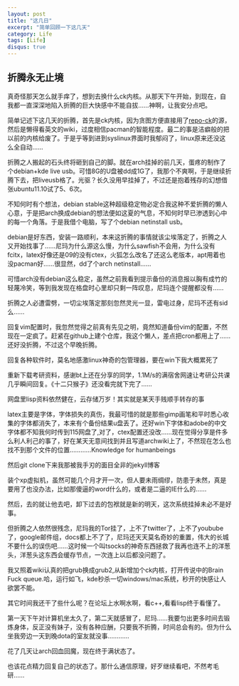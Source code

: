 ```yaml
---
layout: post
title: "这几日"
excerpt: "简单回顾一下这几天"
category: Life
tags: [Life]
disqus: true
---
```



## 折腾永无止境

真奇怪那天怎么就手痒了，想到去换什么ck内核。从那天下午开始，到现在，自我都一直深深地陷入折腾的巨大快感中不能自拔……神啊，让我安分点吧。

简单记述下这几天的折腾，首先是ck内核，因为贪图方便直接用了[repo-ck][1]的源，然后是懒得看英文的wiki，过度相信pacman的智能程度。最二的事是洁癖般的把以前的内核给废了。于是乎等到进到syslinux界面时我郁闷了，linux原来还没这么全自动……

折腾之人搬起的石头终将砸到自己的脚。就在arch挂掉的前几天，蛋疼的制作了个debian+kde live usb。可惜8G的U盘被dd成1G了，我那个不爽啊，于是继续折腾下去，把liveusb格了。光驱？长久没用早挂掉了，不过还是抱着残存的幻想借张ubuntu11.10试了5、6次。

不知何时有个想法，debian stable这种超级稳定物必定合我这种不爱折腾的懒人心意，于是把arch换成debian的想法便如这夏的气息，不知何时早已渗透到心中的每一个角落。于是我借个电脑，写了个debian netinstall usb。

debian是好东西，安装一路顺利，本来这折腾的事情就该尘埃落定了，折腾之人又开始找事了……尼玛为什么源这么慢，为什么sawfish不会用，为什么没有fcitx，latex好像还是09的没有ctex，火狐怎么改名了还这么老版本，apt用着也没pacman好……很显然，dd了个arch netinstall……

可惜arch没有debian这么稳定，虽然之前我看到提示备份的消息报以胸有成竹的轻蔑冷笑，等到我发现在格盘时心里却只剩一阵叹息，尼玛连个提醒都没有……

折腾之人必遭雷劈，一切尘埃落定那刻忽然灵光一显，雷电过身，尼玛不还有sid么……

回复vim配置时，我忽然觉得之前真有先见之明，竟然知道备份vim的配置，不然现在一定疯了。赶紧在github上建个仓库，我这个懒人，差点把cron都用上了……还好没折腾，不过这个早晚折腾。

回复各种软件时，莫名地感激linux神奇的包管理器，要在win下我大概累死了

重新下载考研资料，感谢bt上还在分享的同学，1.1M/s的满宿舍网速让考研公共课几乎瞬间回复。《十二只猴子》还没看完就下完了……

网盘里lisp资料依然健在，云存储万岁！其实就是某天手贱顺手转存的事

latex主要是字体，字体损失的真伤，我最可惜的就是那些gimp画笔和平时悉心收集的字体都消失了，本来有个备份结果u盘丢了。还好win下字体和adobe的中文字体都不知我何时传到115网盘了,对了，ctex配置还没改……现在觉得分享是件多么利人利己的事了，好在某天无意间找到并且写道archwiki上了，不然现在怎么也找不到那个文件的位置…………Knowledge for humanbeings

然后git clone下来我那被我手刃的面目全非的jekyll博客

装个xp虚拟机，虽然可能几个月才开一次，但人要未雨绸缪，防患于未然，真是要用了也没办法，比如那傻逼的word什么的，或者是二逼的IE什么的……

然后，去的就让他去吧，卸下过去的包袱就是新的明天，这次系统挂掉未必不是好事。

但折腾之人依然很残念，尼玛我的Tor挂了，上不了twitter了，上不了youbube了，google邮件组，docs都上不了了，尼玛还天天莫名奇妙的重置，伟大的长城不要什么的误伤吧……这时候一个叫tsocks的神奇东西拯救了我再也连不上的洋葱头，洋葱头这东西会缓存节点，一次连上以后都没问题了。

我又照着wiki认真的把grub换成grub2,从新增加个ck内核，打开传说中的Brain Fuck queue.哈，运行如飞，kde秒杀一切windows/mac系统，秒开的快感让人欲罢不能。

其它时间我还干了些什么呢？在论坛上水啊水啊，看c++,看看lisp终于看懂了。

第一天下午对计算机坐太久了，第二天就感冒了，尼玛……我要匀出更多时间去锻炼身体，反正没有妹子，没有各种应酬，只要我不折腾，时间总会有的。但为什么坐我旁边一天到晚dota的室友就没事…………

花了几天让arch回血回魔，现在终于满状态了。

也该花点精力回复自己的状态了。那什么通信原理，好歹继续看吧，不然考毛研……

[1]: http://repo-ck.com/
